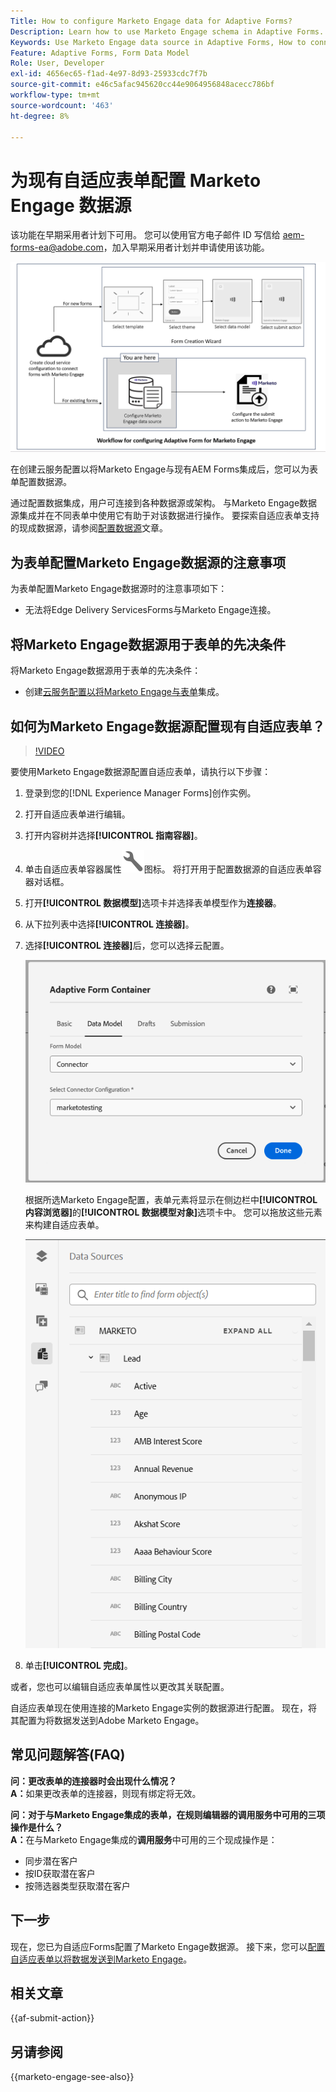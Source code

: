 ```yaml
---
Title: How to configure Marketo Engage data for Adaptive Forms?
Description: Learn how to use Marketo Engage schema in Adaptive Forms.
Keywords: Use Marketo Engage data source in Adaptive Forms, How to connect a Marketo instance data source with form? , Connect a form to Marketo.
Feature: Adaptive Forms, Form Data Model
Role: User, Developer
exl-id: 4656ec65-f1ad-4e97-8d93-25933cdc7f7b
source-git-commit: e46c5afac945620cc44e9064956848acecc786bf
workflow-type: tm+mt
source-wordcount: '463'
ht-degree: 8%

---
```


# 为现有自适应表单配置 Marketo Engage 数据源

<span class="preview">该功能在早期采用者计划下可用。 您可以使用官方电子邮件 ID 写信给 aem-forms-ea@adobe.com，加入早期采用者计划并申请使用该功能。</span>

![工作流](/help/forms/assets/workflow-marketo-2.png)

在创建云服务配置以将Marketo Engage与现有AEM Forms集成后，您可以为表单配置数据源。

通过配置数据集成，用户可连接到各种数据源或架构。 与Marketo Engage数据源集成并在不同表单中使用它有助于对该数据进行操作。 要探索自适应表单支持的现成数据源，请参阅[配置数据源](/help/forms/configure-data-sources.md)文章。

## 为表单配置Marketo Engage数据源的注意事项

为表单配置Marketo Engage数据源时的注意事项如下：

* 无法将Edge Delivery ServicesForms与Marketo Engage连接。

## 将Marketo Engage数据源用于表单的先决条件

将Marketo Engage数据源用于表单的先决条件：

* 创建[云服务配置以将Marketo Engage与表单](/help/forms/integrate-form-to-marketo-engage.md)集成。

## 如何为Marketo Engage数据源配置现有自适应表单？

>[!VIDEO](https://video.tv.adobe.com/v/3442871/marketo-aem-forms-aem-marketo-engage)

要使用Marketo Engage数据源配置自适应表单，请执行以下步骤：
1. 登录到您的[!DNL Experience Manager Forms]创作实例。

2. 打开自适应表单进行编辑。
3. 打开内容树并选择&#x200B;**[!UICONTROL 指南容器]**。
4. 单击自适应表单容器属性![自适应表单容器属性](/help/forms/assets/configure-icon.svg)图标。 将打开用于配置数据源的自适应表单容器对话框。
5. 打开&#x200B;**[!UICONTROL 数据模型]**&#x200B;选项卡并选择表单模型作为&#x200B;**连接器**。
6. 从下拉列表中选择&#x200B;**[!UICONTROL 连接器]**。

7. 选择&#x200B;**[!UICONTROL 连接器]**&#x200B;后，您可以选择云配置。

   ![选择Marketo连接器](/help/forms/assets/select-marketo-connector.png)

   根据所选Marketo Engage配置，表单元素将显示在侧边栏中&#x200B;**[!UICONTROL 内容浏览器]**&#x200B;的&#x200B;**[!UICONTROL 数据模型对象]**&#x200B;选项卡中。 您可以拖放这些元素来构建自适应表单。

   ![Marketo Data Source](/help/forms/assets/marketo-engage-data-source.png)

8. 单击&#x200B;**[!UICONTROL 完成]**。

或者，您也可以编辑自适应表单属性以更改其关联配置。

自适应表单现在使用连接的Marketo Engage实例的数据源进行配置。 现在，将其配置为将数据发送到Adobe Marketo Engage。

## 常见问题解答(FAQ)

**问：更改表单的连接器时会出现什么情况？**\
**A：**&#x200B;如果更改表单的连接器，则现有绑定将无效。

**问：对于与Marketo Engage集成的表单，在规则编辑器的调用服务中可用的三项操作是什么？**\
**A：**&#x200B;在与Marketo Engage集成的&#x200B;**调用服务**&#x200B;中可用的三个现成操作是：
* 同步潜在客户
* 按ID获取潜在客户
* 按筛选器类型获取潜在客户

## 下一步

现在，您已为自适应Forms配置了Marketo Engage数据源。 接下来，您可以[配置自适应表单以将数据发送到Marketo Engage](/help/forms/submit-adaptive-form-to-marketo-engage.md)。

## 相关文章

{{af-submit-action}}

## 另请参阅

{{marketo-engage-see-also}}
